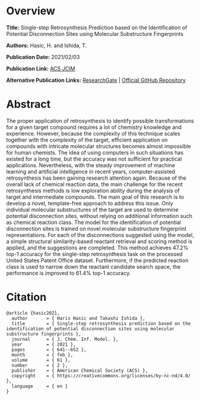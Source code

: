 # Overview
**Title:**
Single-step Retrosynthesis Prediction based on the Identification of Potential Disconnection Sites using Molecular Substructure Fingerprints

**Authors:**
Hasic, H. and Ishida, T.

**Publication Date:**
2021/02/03

**Publication Link:**
[ACS JCIM](https://pubs.acs.org/doi/10.1021/acs.jcim.0c01100)

**Alternative Publication Links:**
[ResearchGate](https://www.researchgate.net/publication/349040662_Single-Step_Retrosynthesis_Prediction_Based_on_the_Identification_of_Potential_Disconnection_Sites_Using_Molecular_Substructure_Fingerprints) |
[Official GitHub Repository](https://github.com/hasic-haris/one_step_retrosynth_ai)


# Abstract
The proper application of retrosynthesis to identify possible transformations for a given target compound requires a lot of chemistry knowledge and experience. 
However, because the complexity of this technique scales together with the complexity of the target, efficient application on compounds with intricate molecular structures becomes almost impossible for human chemists. 
The idea of using computers in such situations has existed for a long time, but the accuracy was not sufficient for practical applications. 
Nevertheless, with the steady improvement of machine learning and artificial intelligence in recent years, computer-assisted retrosynthesis has been gaining research attention again. 
Because of the overall lack of chemical reaction data, the main challenge for the recent retrosynthesis methods is low exploration ability during the analysis of target and intermediate compounds. 
The main goal of this research is to develop a novel, template-free approach to address this issue. 
Only individual molecular substructures of the target are used to determine potential disconnection sites, without relying on additional information such as chemical reaction class. 
The model for the identification of potential disconnection sites is trained on novel molecular substructure fingerprint representations. 
For each of the disconnections suggested using the model, a simple structural similarity-based reactant retrieval and scoring method is applied, and the suggestions are completed. 
This method achieves 47.2% top-1 accuracy for the single-step retrosynthesis task on the processed United States Patent Office dataset. 
Furthermore, if the predicted reaction class is used to narrow down the reactant candidate search space, the performance is improved to 61.4% top-1 accuracy.


# Citation
```
@article {hasic2021,
  author       = { Haris Hasic and Takashi Ishida },
  title        = { Single-step retrosynthesis prediction based on the identification of potential disconnection sites using molecular substructure fingerprints },
  journal      = { J. Chem. Inf. Model. },
  year         = { 2021 },
  pages        = { 641--652 },
  month        = { feb },
  volume       = { 61 },
  number       = { 2 },
  publisher    = { American Chemical Society (ACS) },
  copyright    = { https://creativecommons.org/licenses/by-nc-nd/4.0/ },
  language     = { en }
}
```
